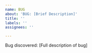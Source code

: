 ```yaml
---
name: BUG
about: 'BUG: [Brief Description]'
title: ''
labels: ''
assignees: ''

---
```


Bug discovered: [Full description of bug]
